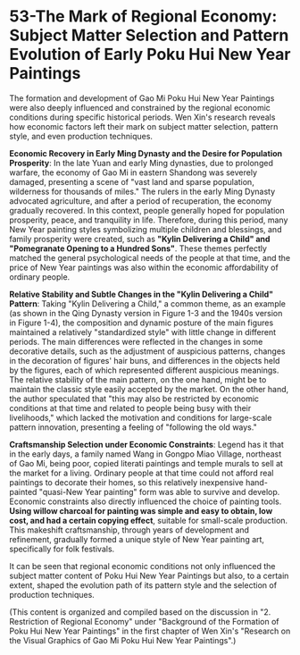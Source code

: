 # 53-The Mark of Regional Economy: Subject Matter Selection and Pattern Evolution of Early Poku Hui New Year Paintings

The formation and development of Gao Mi Poku Hui New Year Paintings were also deeply influenced and constrained by the regional economic conditions during specific historical periods. Wen Xin's research reveals how economic factors left their mark on subject matter selection, pattern style, and even production techniques.

**Economic Recovery in Early Ming Dynasty and the Desire for Population Prosperity**:
In the late Yuan and early Ming dynasties, due to prolonged warfare, the economy of Gao Mi in eastern Shandong was severely damaged, presenting a scene of "vast land and sparse population, wilderness for thousands of miles." The rulers in the early Ming Dynasty advocated agriculture, and after a period of recuperation, the economy gradually recovered. In this context, people generally hoped for population prosperity, peace, and tranquility in life. Therefore, during this period, many New Year painting styles symbolizing multiple children and blessings, and family prosperity were created, such as **"Kylin Delivering a Child" and "Pomegranate Opening to a Hundred Sons"**. These themes perfectly matched the general psychological needs of the people at that time, and the price of New Year paintings was also within the economic affordability of ordinary people.

**Relative Stability and Subtle Changes in the "Kylin Delivering a Child" Pattern**:
Taking "Kylin Delivering a Child," a common theme, as an example (as shown in the Qing Dynasty version in Figure 1-3 and the 1940s version in Figure 1-4), the composition and dynamic posture of the main figures maintained a relatively "standardized style" with little change in different periods. The main differences were reflected in the changes in some decorative details, such as the adjustment of auspicious patterns, changes in the decoration of figures' hair buns, and differences in the objects held by the figures, each of which represented different auspicious meanings. The relative stability of the main pattern, on the one hand, might be to maintain the classic style easily accepted by the market. On the other hand, the author speculated that "this may also be restricted by economic conditions at that time and related to people being busy with their livelihoods," which lacked the motivation and conditions for large-scale pattern innovation, presenting a feeling of "following the old ways."

**Craftsmanship Selection under Economic Constraints**:
Legend has it that in the early days, a family named Wang in Gongpo Miao Village, northeast of Gao Mi, being poor, copied literati paintings and temple murals to sell at the market for a living. Ordinary people at that time could not afford real paintings to decorate their homes, so this relatively inexpensive hand-painted "quasi-New Year painting" form was able to survive and develop.
Economic constraints also directly influenced the choice of painting tools. **Using willow charcoal for painting was simple and easy to obtain, low cost, and had a certain copying effect**, suitable for small-scale production. This makeshift craftsmanship, through years of development and refinement, gradually formed a unique style of New Year painting art, specifically for folk festivals.

It can be seen that regional economic conditions not only influenced the subject matter content of Poku Hui New Year Paintings but also, to a certain extent, shaped the evolution path of its pattern style and the selection of production techniques.

(This content is organized and compiled based on the discussion in "2. Restriction of Regional Economy" under "Background of the Formation of Poku Hui New Year Paintings" in the first chapter of Wen Xin's "Research on the Visual Graphics of Gao Mi Poku Hui New Year Paintings".)

